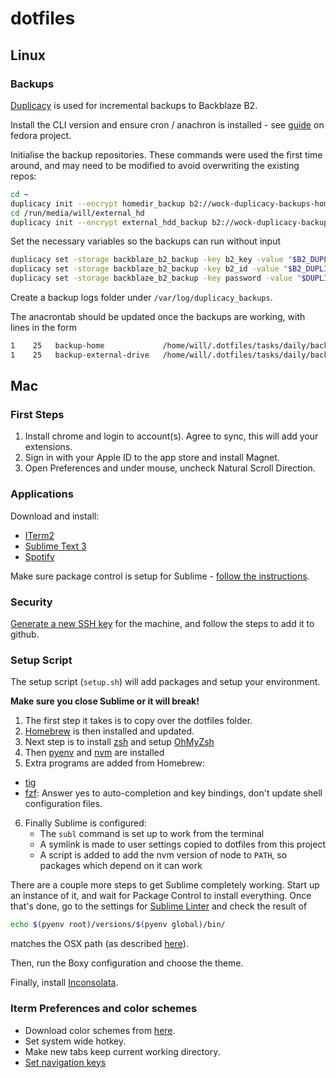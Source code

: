 # dotfiles

## Linux

### Backups

[Duplicacy](https://github.com/gilbertchen/duplicacy/wiki) is used for incremental backups to Backblaze B2.

Install the CLI version and ensure cron / anachron is installed - see
[guide](https://docs.fedoraproject.org/en-US/fedora/rawhide/system-administrators-guide/monitoring-and-automation/Automating_System_Tasks/) on fedora project.

Initialise the backup repositories. These commands were used the first time around, and may 
need to be modified to avoid overwriting the existing repos:

```bash
cd ~
duplicacy init --encrypt homedir_backup b2://wock-duplicacy-backups-homedir
cd /run/media/will/external_hd
duplicacy init --encrypt external_hdd_backup b2://wock-duplicacy-backups-external-hdd
```

Set the necessary variables so the backups can run without input

```bash
duplicacy set -storage backblaze_b2_backup -key b2_key -value "$B2_DUPLICACY_ACCOUNT_KEY"
duplicacy set -storage backblaze_b2_backup -key b2_id -value "$B2_DUPLICACY_KEY_ID"
duplicacy set -storage backblaze_b2_backup -key password -value "$DUPLICACY_STORAGE_PASSWORD" 
```

Create a backup logs folder under `/var/log/duplicacy_backups`.

The anacrontab should be updated once the backups are working, with lines in the form

```bash
1    25   backup-home             /home/will/.dotfiles/tasks/daily/backup_home >> /var/log/duplicacy_backups/backup_home.log 2>&1
1    25   backup-external-drive   /home/will/.dotfiles/tasks/daily/backup_externalhdd >> /var/log/duplicacy_backups/backup_externalhdd.log 2>&1
```


## Mac

### First Steps

1. Install chrome and login to account(s). Agree to sync, this will add your extensions.
2. Sign in with your Apple ID to the app store and install Magnet.
3. Open Preferences and under mouse, uncheck Natural Scroll Direction.

### Applications

Download and install:

- [ITerm2](https://www.iterm2.com/)
- [Sublime Text 3](https://www.sublimetext.com/3)
- [Spotify](https://www.spotify.com/uk/download/mac/)

Make sure package control is setup for Sublime - [follow the instructions](https://packagecontrol.io/installation).

### Security

[Generate a new SSH key](https://help.github.com/enterprise/2.12/user/articles/generating-a-new-ssh-key-and-adding-it-to-the-ssh-agent/) for the machine, and follow the steps to add it to github.

### Setup Script

The setup script (`setup.sh`) will add packages and setup your environment.

**Make sure you close Sublime or it will break!**

1. The first step it takes is to copy over the dotfiles folder.
2. [Homebrew](https://brew.sh/) is then installed and updated.
3. Next step is to install [zsh](http://www.zsh.org/) and setup [OhMyZsh](https://github.com/robbyrussell/oh-my-zsh)
4. Then [pyenv](https://github.com/pyenv/pyenv) and [nvm](https://github.com/creationix/nvm) are installed
5. Extra programs are added from Homebrew:
  - [tig](https://github.com/jonas/tig)
  - [fzf](https://github.com/junegunn/fzf): Answer yes to auto-completion and key bindings, don't update shell configuration files.
6. Finally Sublime is configured:
    - The `subl` command is set up to work from the terminal
    - A symlink is made to user settings copied to dotfiles from this project
    - A script is added to add the nvm version of node to `PATH`, so packages which depend on it can work

There are a couple more steps to get Sublime completely working.
Start up an instance of it, and wait for Package Control to install everything.
Once that's done, go to the settings for [Sublime Linter](http://www.sublimelinter.com/en/latest/) and check the result of

```bash
echo $(pyenv root)/versions/$(pyenv global)/bin/
```

matches the OSX path (as described [here](https://thoughtstreams.io/paltman/getting-sublimelinter-to-work-with-pyenv-and-zsh/)).

Then, run the Boxy configuration and choose the theme.

Finally, install [Inconsolata](https://www.fontsquirrel.com/fonts/inconsolata).

### Iterm Preferences and color schemes

- Download color schemes from [here](http://iterm2colorschemes.com/).
- Set system wide hotkey.
- Make new tabs keep current working directory.
- [Set navigation keys](https://coderwall.com/p/h6yfda/use-and-to-jump-forwards-backwards-words-in-iterm-2-on-os-x)

